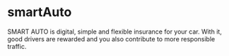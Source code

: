 # smartAuto
SMART AUTO is digital, simple and flexible insurance for your car. With it, good drivers are rewarded and you also contribute to more responsible traffic.
